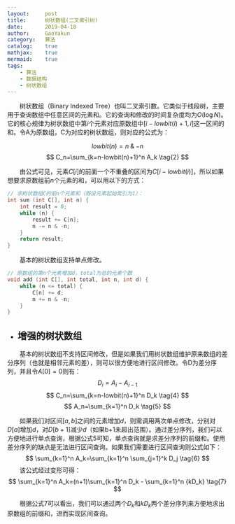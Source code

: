 ```yaml
---
layout:     post
title:      树状数组(二叉索引树)
date:       2019-04-18
author:     GaoYakun
category:   算法
catalog:    true
mathjax:    true
mermaid:    true
tags:
    - 算法
    - 数据结构
    - 树状数组
---
```


&emsp;&emsp;树状数组（Binary Indexed Tree）也叫二叉索引数。它类似于线段树，主要用于查询数组中任意区间的元素和。它的查询和修改的时间复杂度均为$O(\log N)$。它的核心规律为树状数组中第$i$个元素对应原数组中$[i-lowbit(i)+1,i]$这一区间的和。令A为原数组，C为对应的树状数组，则对应的公式为：



$$
lowbit(n)=n\mathbin{\&}-n \tag{1}
$$
$$
C_n=\sum_{k=n-lowbit(n)+1}^n A_k \tag{2}
$$

&emsp;&emsp;由公式可见，元素$C[i]$的前面一个不重叠的区间为$C[i-lowbit(i)]$，所以如果想要求原数组前$n$个元素的和，可以用以下的方式：

```c++
// 求树状数组C的前n个元素和（假设元素起始索引为1）：
int sum (int C[], int n) {
    int result = 0;
    while (n) {
        result += C[n];
        n -= n & -n;
    }
    return result;
}
```
&emsp;&emsp;基本的树状数组支持单点修改。
```c++
// 原数组的第n个元素增加d，total为总的元素个数
void add (int C[], int total, int n, int d) {
    while (n <= total) {
        C[n] += d;
        n += n & -n;
    }
}
```
- ## 增强的树状数组

&emsp;&emsp;基本的树状数组不支持区间修改，但是如果我们用树状数组维护原来数组的差分序列（也就是相邻元素的差），则可以很方便地进行区间修改。令D为差分序列，并且令$A[0]=0$则有：
$$
D_i=A_i-A_{i-1} \tag{3}
$$
$$
C_n=\sum_{k=n-lowbit(n)+1}^n D_k \tag{4}
$$
$$
A_n=\sum_{k=1}^n D_k \tag{5}
$$

&emsp;&emsp;如果我们对区间$[a,b]$之间的元素增加$d$，则需调用两次单点修改，分别对$D[a]$增加$d$，对$D[b+1]$减少$d$（如果b+1未超出范围）。通过差分序列，我们可以方便地进行单点查询，根据公式$5$可知，单点查询就是求差分序列的前缀和。使用差分序列的缺点是无法进行区间查询。如果我们需要进行区间查询则公式如下：
$$
\sum_{k=1}^n A_k=\sum_{k=1}^n \sum_{j=1}^k D_j \tag{6}
$$
&emsp;&emsp;该公式经过变形可得：
$$
\sum_{k=1}^n A_k=(n+1)\sum_{k=1}^n D_k - \sum_{k=1}^n {kD_k} \tag{7}
$$

&emsp;&emsp;根据公式$7$可以看出，我们可以通过两个$D_k$和$kD_k$两个差分序列来方便地求出原数组的前缀和，进而实现区间查询。



